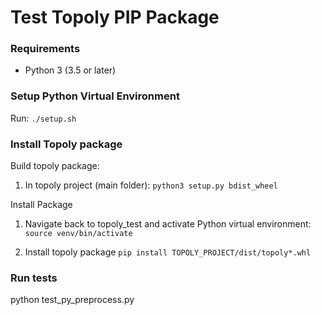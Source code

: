# Test Topoly PIP Package

### Requirements
- Python 3 (3.5 or later)

### Setup Python Virtual Environment

Run:
``./setup.sh``

### Install Topoly package
Build topoly package:
1. In topoly project (main folder):
``python3 setup.py bdist_wheel``

Install Package
1. Navigate back to topoly_test and activate Python virtual environment:
``source venv/bin/activate``
  
2. Install topoly package
``pip install TOPOLY_PROJECT/dist/topoly*.whl``

### Run tests

python test_py_preprocess.py
